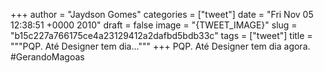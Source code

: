 
+++
author = "Jaydson Gomes"
categories = ["tweet"]
date = "Fri Nov 05 12:38:51 +0000 2010"
draft = false
image = "{TWEET_IMAGE}"
slug = "b15c227a766175ce4a23129412a2dafbd5bdb33c"
tags = ["tweet"]
title = """PQP. Até Designer tem dia..."""
+++
PQP. Até Designer tem dia agora. #GerandoMagoas
